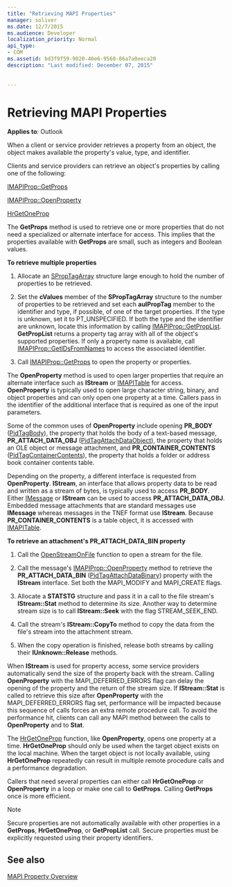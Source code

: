 ```yaml
---
title: "Retrieving MAPI Properties"
manager: soliver
ms.date: 12/7/2015
ms.audience: Developer
localization_priority: Normal
api_type:
- COM
ms.assetid: bd3f9f59-9020-46e6-9560-86a7a0eeca20
description: "Last modified: December 07, 2015"
 
 
---
```


# Retrieving MAPI Properties

 
  
**Applies to**: Outlook 
  
When a client or service provider retrieves a property from an object, the object makes available the property's value, type, and identifier. 
  
Clients and service providers can retrieve an object's properties by calling one of the following:
  
[IMAPIProp::GetProps](imapiprop-getprops.md)
  
[IMAPIProp::OpenProperty](imapiprop-openproperty.md)
  
[HrGetOneProp](hrgetoneprop.md)
  
The **GetProps** method is used to retrieve one or more properties that do not need a specialized or alternate interface for access. This implies that the properties available with **GetProps** are small, such as integers and Boolean values. 
  
 **To retrieve multiple properties**
  
1. Allocate an [SPropTagArray](sproptagarray.md) structure large enough to hold the number of properties to be retrieved. 
    
2. Set the **cValues** member of the **SPropTagArray** structure to the number of properties to be retrieved and set each **aulPropTag** member to the identifier and type, if possible, of one of the target properties. If the type is unknown, set it to PT_UNSPECIFIED. If both the type and the identifier are unknown, locate this information by calling [IMAPIProp::GetPropList](imapiprop-getproplist.md). **GetPropList** returns a property tag array with all of the object's supported properties. If only a property name is available, call [IMAPIProp::GetIDsFromNames](imapiprop-getidsfromnames.md) to access the associated identifier. 
    
3. Call [IMAPIProp::GetProps](imapiprop-getprops.md) to open the property or properties. 
    
The **OpenProperty** method is used to open larger properties that require an alternate interface such as **IStream** or [IMAPITable](imapitableiunknown.md) for access. **OpenProperty** is typically used to open large character string, binary, and object properties and can only open one property at a time. Callers pass in the identifier of the additional interface that is required as one of the input parameters. 
  
Some of the common uses of **OpenProperty** include opening **PR_BODY** ([PidTagBody](pidtagbody-canonical-property.md)), the property that holds the body of a text-based message, **PR_ATTACH_DATA_OBJ** ([PidTagAttachDataObject](pidtagattachdataobject-canonical-property.md)), the property that holds an OLE object or message attachment, and **PR_CONTAINER_CONTENTS** ([PidTagContainerContents](pidtagcontainercontents-canonical-property.md)), the property that holds a folder or address book container contents table. 
  
Depending on the property, a different interface is requested from **OpenProperty**. **IStream**, an interface that allows property data to be read and written as a stream of bytes, is typically used to access **PR_BODY**. Either [IMessage](imessageimapiprop.md) or **IStream** can be used to access **PR_ATTACH_DATA_OBJ**. Embedded message attachments that are standard messages use **IMessage** whereas messages in the TNEF format use **IStream**. Because **PR_CONTAINER_CONTENTS** is a table object, it is accessed with [IMAPITable](imapitableiunknown.md).
  
 **To retrieve an attachment's PR_ATTACH_DATA_BIN property**
  
1. Call the [OpenStreamOnFile](openstreamonfile.md) function to open a stream for the file. 
    
2. Call the message's [IMAPIProp::OpenProperty](imapiprop-openproperty.md) method to retrieve the **PR_ATTACH_DATA_BIN** ([PidTagAttachDataBinary](pidtagattachdatabinary-canonical-property.md)) property with the **IStream** interface. Set both the MAPI_MODIFY and MAPI_CREATE flags. 
    
3. Allocate a **STATSTG** structure and pass it in a call to the file stream's **IStream::Stat** method to determine its size. Another way to determine stream size is to call **IStream::Seek** with the flag STREAM_SEEK_END. 
    
4. Call the stream's **IStream::CopyTo** method to copy the data from the file's stream into the attachment stream. 
    
5. When the copy operation is finished, release both streams by calling their **IUnknown::Release** methods. 
    
When **IStream** is used for property access, some service providers automatically send the size of the property back with the stream. Calling **OpenProperty** with the MAPI_DEFERRED_ERRORS flag can delay the opening of the property and the return of the stream size. If **IStream::Stat** is called to retrieve this size after **OpenProperty** with the MAPI_DEFERRED_ERRORS flag set, performance will be impacted because this sequence of calls forces an extra remote procedure call. To avoid the performance hit, clients can call any MAPI method between the calls to **OpenProperty** and to **Stat**.
  
The [HrGetOneProp](hrgetoneprop.md) function, like **OpenProperty**, opens one property at a time. **HrGetOneProp** should only be used when the target object exists on the local machine. When the target object is not locally available, using **HrGetOneProp** repeatedly can result in multiple remote procedure calls and a performance degradation. 
  
Callers that need several properties can either call **HrGetOneProp** or **OpenProperty** in a loop or make one call to **GetProps**. Calling **GetProps** once is more efficient. 
  
> [!NOTE]
> Secure properties are not automatically available with other properties in a **GetProps**, **HrGetOneProp**, or **GetPropList** call. Secure properties must be explicitly requested using their property identifiers. 
  
## See also



[MAPI Property Overview](mapi-property-overview.md)

